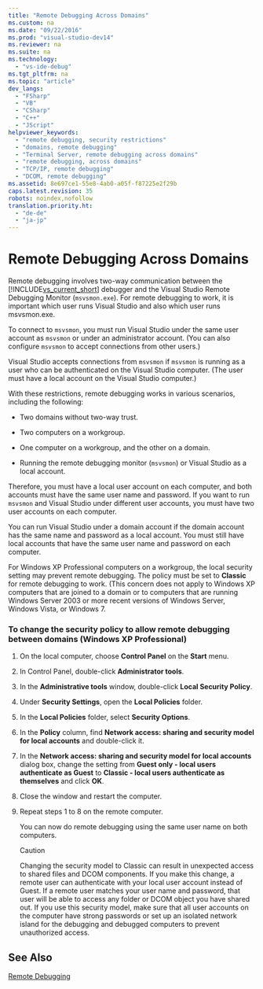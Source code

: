 ```yaml
---
title: "Remote Debugging Across Domains"
ms.custom: na
ms.date: "09/22/2016"
ms.prod: "visual-studio-dev14"
ms.reviewer: na
ms.suite: na
ms.technology: 
  - "vs-ide-debug"
ms.tgt_pltfrm: na
ms.topic: "article"
dev_langs: 
  - "FSharp"
  - "VB"
  - "CSharp"
  - "C++"
  - "JScript"
helpviewer_keywords: 
  - "remote debugging, security restrictions"
  - "domains, remote debugging"
  - "Terminal Server, remote debugging across domains"
  - "remote debugging, across domains"
  - "TCP/IP, remote debugging"
  - "DCOM, remote debugging"
ms.assetid: 8e697ce1-55e8-4ab0-a05f-f87225e2f29b
caps.latest.revision: 35
robots: noindex,nofollow
translation.priority.ht: 
  - "de-de"
  - "ja-jp"
---
```

# Remote Debugging Across Domains
Remote debugging involves two-way communication between the [!INCLUDE[vs_current_short](../vs140/includes/vs_current_short_md.md)] debugger and the Visual Studio Remote Debugging Monitor (`msvsmon.exe`). For remote debugging to work, it is important which user runs Visual Studio and also which user runs msvsmon.exe.  
  
 To connect to `msvsmon`, you must run Visual Studio under the same user account as `msvsmon` or under an administrator account. (You can also configure `msvsmon` to accept connections from other users.)  
  
 Visual Studio accepts connections from `msvsmon` if `msvsmon` is running as a user who can be authenticated on the Visual Studio computer. (The user must have a local account on the Visual Studio computer.)  
  
 With these restrictions, remote debugging works in various scenarios, including the following:  
  
-   Two domains without two-way trust.  
  
-   Two computers on a workgroup.  
  
-   One computer on a workgroup, and the other on a domain.  
  
-   Running the remote debugging monitor (`msvsmon`) or Visual Studio as a local account.  
  
 Therefore, you must have a local user account on each computer, and both accounts must have the same user name and password. If you want to run `msvsmon` and Visual Studio under different user accounts, you must have two user accounts on each computer.  
  
 You can run Visual Studio under a domain account if the domain account has the same name and password as a local account. You must still have local accounts that have the same user name and password on each computer.  
  
 For Windows XP Professional computers on a workgroup, the local security setting may prevent remote debugging. The policy must be set to **Classic** for remote debugging to work. (This concern does not apply to Windows XP computers that are joined to a domain or to computers that are running Windows Server 2003 or more recent versions of Windows Server, Windows Vista, or Windows 7.  
  
### To change the security policy to allow remote debugging between domains (Windows XP Professional)  
  
1.  On the local computer, choose **Control Panel** on the **Start** menu.  
  
2.  In Control Panel, double-click **Administrator tools**.  
  
3.  In the **Administrative tools** window, double-click **Local Security Policy**.  
  
4.  Under **Security Settings**, open the **Local Policies** folder.  
  
5.  In the **Local Policies** folder, select **Security Options**.  
  
6.  In the **Policy** column, find **Network access: sharing and security model for local accounts** and double-click it.  
  
7.  In the **Network access: sharing and security model for local accounts** dialog box, change the setting from **Guest only - local users authenticate as Guest** to **Classic - local users authenticate as themselves** and click **OK**.  
  
8.  Close the window and restart the computer.  
  
9. Repeat steps 1 to 8 on the remote computer.  
  
     You can now do remote debugging using the same user name on both computers.  
  
    > [!CAUTION]
    >  Changing the security model to Classic can result in unexpected access to shared files and DCOM components. If you make this change, a remote user can authenticate with your local user account instead of Guest. If a remote user matches your user name and password, that user will be able to access any folder or DCOM object you have shared out. If you use this security model, make sure that all user accounts on the computer have strong passwords or set up an isolated network island for the debugging and debugged computers to prevent unauthorized access.  
  
## See Also  
 [Remote Debugging](../vs140/remote-debugging.md)